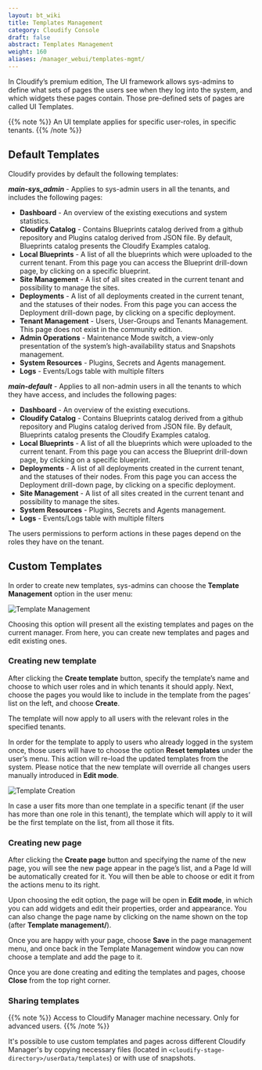 ```yaml
---
layout: bt_wiki
title: Templates Management
category: Cloudify Console
draft: false
abstract: Templates Management
weight: 160
aliases: /manager_webui/templates-mgmt/
---
```


In Cloudify’s premium edition, The UI framework allows sys-admins to define what sets of pages the users see when they log into the system, and which widgets these pages contain. Those pre-defined sets of pages are called UI Templates. 

{{% note %}}
An UI template applies for specific user-roles, in specific tenants.
{{% /note %}}


## Default Templates
Cloudify provides by default the following templates:

***main-sys_admin*** - Applies to sys-admin users in all the tenants, and includes the following pages: 

* **Dashboard**  - An overview of the existing executions and system statistics. 
* **Cloudify Catalog** - Contains Blueprints catalog derived from a github repository and Plugins catalog derived from JSON file. By default, Blueprints catalog presents the Cloudify Examples catalog. 
* **Local Blueprints** - A list of all the blueprints which were uploaded to the current tenant.  From this page you can access the Blueprint drill-down page, by clicking on a specific blueprint.
* **Site Management** - A list of all sites created in the current tenant and possibility to manage the sites. 
* **Deployments** - A list of all deployments created in the current tenant, and the statuses of their nodes. From this page you can access the Deployment drill-down page, by clicking on a specific deployment. 
* **Tenant Management** - Users, User-Groups and Tenants Management. This page does not exist in the community edition. 
* **Admin Operations** - Maintenance Mode switch, a view-only presentation of the system’s high-availability status and Snapshots management. 
* **System Resources** - Plugins, Secrets and Agents management. 
* **Logs** - Events/Logs table with multiple filters

***main-default*** - Applies to all non-admin users in all the tenants to which they have access, and includes the following pages: 

* **Dashboard**  - An overview of the existing executions. 
* **Cloudify Catalog** - Contains Blueprints catalog derived from a github repository and Plugins catalog derived from JSON file. By default, Blueprints catalog presents the Cloudify Examples catalog. 
* **Local Blueprints** - A list of all the blueprints which were uploaded to the current tenant.  From this page you can access the Blueprint drill-down page, by clicking on a specific blueprint.   
* **Deployments** - A list of all deployments created in the current tenant, and the statuses of their nodes. From this page you can access the Deployment drill-down page, by clicking on a specific deployment.
* **Site Management** - A list of all sites created in the current tenant and possibility to manage the sites.
* **System Resources** - Plugins, Secrets and Agents management.
* **Logs** - Events/Logs table with multiple filters 

The users permissions to perform actions in these pages depend on the roles they have on the tenant.

## Custom Templates
In order to create new templates, sys-admins can choose the **Template Management** option in the user menu: 

![Template Management]( /images/ui/templatesMgmt/templates_menu.png )


Choosing this option will present all the existing templates and pages on the current manager. From here, you can create new templates and pages and edit existing ones.  


### Creating new template

After clicking the **Create template** button, specify the template’s name and choose to which user roles and in which tenants it should apply. 
Next, choose the pages you would like to include in the template from the pages’ list on the left, and choose **Create**. 

The template will now apply to all users with the relevant roles in the specified tenants.
 
In order for the template to apply to users who already logged in the system once, those users will have to choose the option **Reset templates** under the user’s menu. This action will re-load the updated templates from the system. Please notice that the new template will override all changes users manually introduced in **Edit mode**. 

![Template Creation]( /images/ui/templatesMgmt/templates_create.png )

In case a user fits more than one template in a specific tenant (if the user has more than one role in this tenant), the template which will apply to it will be the first template on the list, from all those it fits.

### Creating new page

After clicking the **Create page**  button and specifying the name of the new page, you will see the new page appear in the page’s list, and a Page Id will be automatically created for it. You will then be able to choose or edit it from the actions menu to its right. 

Upon choosing the edit option, the page will be open in **Edit mode**, in which you can add widgets and edit their properties, order and appearance. You can also change the page name by clicking on the name shown on the top (after **Template management/**).
 
Once you are happy with your page, choose **Save** in the page management menu, and once back in the Template Management window you can now choose a template and add the page to it. 

Once you are done creating and editing the templates and pages, choose **Close** from the top right corner. 

### Sharing templates

{{% note %}}
Access to Cloudify Manager machine necessary. Only for advanced users.
{{% /note %}}    

It's possible to use custom templates and pages across different Cloudify Manager's by copying necessary files (located in `<cloudify-stage-directory>/userData/templates`) or with use of snapshots.
